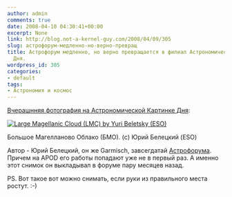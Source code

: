 ```yaml
---
author: admin
comments: true
date: 2008-04-10 04:30:41+00:00
excerpt: None
link: http://blog.not-a-kernel-guy.com/2008/04/09/305
slug: астрофорум-медленно-но-верно-превращ
title: Астрофорум медленно, но верно превращается в филиал Астрономической Картинки
  Дня.
wordpress_id: 305
categories:
- default
tags:
- Астрономия и космос
---
```


[Вчерашнняя фотография на Астрономической Картинке Дня](http://antwrp.gsfc.nasa.gov/apod/ap080409.html):

 

[![Large Magellanic Cloud (LMC) by Yuri Beletsky (ESO)](http://blog.not-a-kernel-guy.com/wp-content/uploads/2008/04/lmcdeepwide_beletsky_small.jpg)](http://antwrp.gsfc.nasa.gov/apod/image/0804/lmcdeepwide_beletsky_big.jpg)     

Большое Магелланово Облако (БМО). (c) Юрий Белецкий (ESO)

 

Автор - Юрий Белецкий, он же Garmisch, завсегдатай [Астрофорума](http://www.astronomy.ru/forum/index.php). Причем на APOD его работы попадают уже не в первый раз. А именно этот снимок он выкладывал в форуме пару месяцев назад.

 

PS. Вот такое вот можно снимать, если руки из правильного места ростут. :-)

